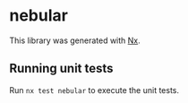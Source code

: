 # nebular

This library was generated with [Nx](https://nx.dev).

## Running unit tests

Run `nx test nebular` to execute the unit tests.
